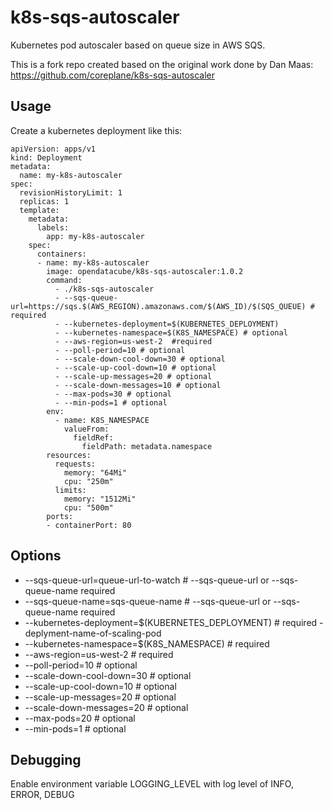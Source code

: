 # k8s-sqs-autoscaler
Kubernetes pod autoscaler based on queue size in AWS SQS.

This is a fork repo created based on the original work done by Dan Maas: https://github.com/coreplane/k8s-sqs-autoscaler

## Usage
Create a kubernetes deployment like this:
```
apiVersion: apps/v1
kind: Deployment
metadata:
  name: my-k8s-autoscaler
spec:
  revisionHistoryLimit: 1
  replicas: 1
  template:
    metadata:
      labels:
        app: my-k8s-autoscaler
    spec:
      containers:
      - name: my-k8s-autoscaler
        image: opendatacube/k8s-sqs-autoscaler:1.0.2
        command:
          - ./k8s-sqs-autoscaler
          - --sqs-queue-url=https://sqs.$(AWS_REGION).amazonaws.com/$(AWS_ID)/$(SQS_QUEUE) # required
          - --kubernetes-deployment=$(KUBERNETES_DEPLOYMENT)
          - --kubernetes-namespace=$(K8S_NAMESPACE) # optional
          - --aws-region=us-west-2  #required
          - --poll-period=10 # optional
          - --scale-down-cool-down=30 # optional
          - --scale-up-cool-down=10 # optional
          - --scale-up-messages=20 # optional
          - --scale-down-messages=10 # optional
          - --max-pods=30 # optional
          - --min-pods=1 # optional
        env:
          - name: K8S_NAMESPACE
            valueFrom:
              fieldRef:
                fieldPath: metadata.namespace
        resources:
          requests:
            memory: "64Mi"
            cpu: "250m"
          limits:
            memory: "1512Mi"
            cpu: "500m"
        ports:
        - containerPort: 80

```

## Options
* --sqs-queue-url=queue-url-to-watch # --sqs-queue-url or --sqs-queue-name required
* --sqs-queue-name=sqs-queue-name  # --sqs-queue-url or --sqs-queue-name required
* --kubernetes-deployment=$(KUBERNETES_DEPLOYMENT) # required - deplyment-name-of-scaling-pod
* --kubernetes-namespace=$(K8S_NAMESPACE) # required
* --aws-region=us-west-2 # required
* --poll-period=10 # optional
* --scale-down-cool-down=30 # optional
* --scale-up-cool-down=10 # optional
* --scale-up-messages=20 # optional
* --scale-down-messages=20 # optional
* --max-pods=20 # optional
* --min-pods=1 # optional


## Debugging
Enable environment variable LOGGING_LEVEL with log level of INFO, ERROR, DEBUG
